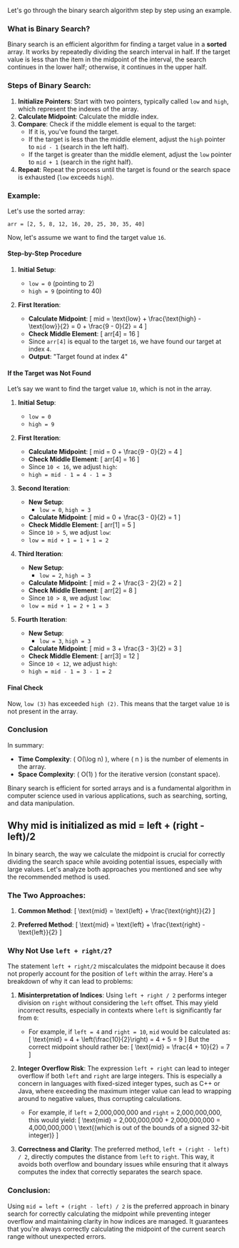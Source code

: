 Let's go through the binary search algorithm step by step using an example.

### What is Binary Search?

Binary search is an efficient algorithm for finding a target value in a **sorted** array. It works by repeatedly dividing the search interval in half. If the target value is less than the item in the midpoint of the interval, the search continues in the lower half; otherwise, it continues in the upper half.

### Steps of Binary Search:

1. **Initialize Pointers**: Start with two pointers, typically called `low` and `high`, which represent the indexes of the array.
2. **Calculate Midpoint**: Calculate the middle index.
3. **Compare**: Check if the middle element is equal to the target:
   - If it is, you've found the target.
   - If the target is less than the middle element, adjust the `high` pointer to `mid - 1` (search in the left half).
   - If the target is greater than the middle element, adjust the `low` pointer to `mid + 1` (search in the right half).
4. **Repeat**: Repeat the process until the target is found or the search space is exhausted (`low` exceeds `high`).

### Example:

Let's use the sorted array:

```
arr = [2, 5, 8, 12, 16, 20, 25, 30, 35, 40]
```

Now, let's assume we want to find the target value `16`.

#### Step-by-Step Procedure

1. **Initial Setup**:
   - `low = 0` (pointing to 2)
   - `high = 9` (pointing to 40)

2. **First Iteration**:
   - **Calculate Midpoint**: 
     \[
     mid = \text{low} + \frac{\text{high} - \text{low}}{2} = 0 + \frac{9 - 0}{2} = 4
     \]
   - **Check Middle Element**:
     \[
     arr[4] = 16
     \]
   - Since `arr[4]` is equal to the target `16`, we have found our target at index `4`.
   - **Output**: "Target found at index 4"

#### If the Target was Not Found

Let’s say we want to find the target value `10`, which is not in the array.

1. **Initial Setup**:
   - `low = 0`
   - `high = 9`

2. **First Iteration**:
   - **Calculate Midpoint**: 
     \[
     mid = 0 + \frac{9 - 0}{2} = 4
     \]
   - **Check Middle Element**:
     \[
     arr[4] = 16
     \]
   - Since `10 < 16`, we adjust `high`:
   - `high = mid - 1 = 4 - 1 = 3`

3. **Second Iteration**:
   - **New Setup**: 
     - `low = 0`, `high = 3`
   - **Calculate Midpoint**:
     \[
     mid = 0 + \frac{3 - 0}{2} = 1
     \]
   - **Check Middle Element**:
     \[
     arr[1] = 5
     \]
   - Since `10 > 5`, we adjust `low`:
   - `low = mid + 1 = 1 + 1 = 2`

4. **Third Iteration**:
   - **New Setup**: 
     - `low = 2`, `high = 3`
   - **Calculate Midpoint**:
     \[
     mid = 2 + \frac{3 - 2}{2} = 2
     \]
   - **Check Middle Element**:
     \[
     arr[2] = 8
     \]
   - Since `10 > 8`, we adjust `low`:
   - `low = mid + 1 = 2 + 1 = 3`

5. **Fourth Iteration**:
   - **New Setup**: 
     - `low = 3`, `high = 3`
   - **Calculate Midpoint**:
     \[
     mid = 3 + \frac{3 - 3}{2} = 3
     \]
   - **Check Middle Element**:
     \[
     arr[3] = 12
     \]
   - Since `10 < 12`, we adjust `high`:
   - `high = mid - 1 = 3 - 1 = 2`

#### Final Check

Now, `low (3)` has exceeded `high (2)`. This means that the target value `10` is not present in the array. 

### Conclusion

In summary:
- **Time Complexity**: \( O(\log n) \), where \( n \) is the number of elements in the array.
- **Space Complexity**: \( O(1) \) for the iterative version (constant space).

Binary search is efficient for sorted arrays and is a fundamental algorithm in computer science used in various applications, such as searching, sorting, and data manipulation.

## Why mid is initialized as mid = left + (right - left)/2

In binary search, the way we calculate the midpoint is crucial for correctly dividing the search space while avoiding potential issues, especially with large values. Let's analyze both approaches you mentioned and see why the recommended method is used.

### The Two Approaches:

1. **Common Method**:
   \[
   \text{mid} = \text{left} + \frac{\text{right}}{2}
   \]
   
2. **Preferred Method**:
   \[
   \text{mid} = \text{left} + \frac{\text{right} - \text{left}}{2}
   \]

### Why Not Use `left + right/2`?

The statement `left + right/2` miscalculates the midpoint because it does not properly account for the position of `left` within the array. Here's a breakdown of why it can lead to problems:

1. **Misinterpretation of Indices**: Using `left + right / 2` performs integer division on `right` without considering the `left` offset. This may yield incorrect results, especially in contexts where `left` is significantly far from `0`:

   - For example, if `left = 4` and `right = 10`, `mid` would be calculated as:
     \[
     \text{mid} = 4 + \left(\frac{10}{2}\right) = 4 + 5 = 9
     \]
     But the correct midpoint should rather be:
     \[
     \text{mid} = \frac{4 + 10}{2} = 7
     \]

2. **Integer Overflow Risk**: The expression `left + right` can lead to integer overflow if both `left` and `right` are large integers. This is especially a concern in languages with fixed-sized integer types, such as C++ or Java, where exceeding the maximum integer value can lead to wrapping around to negative values, thus corrupting calculations.

   - For example, if `left` = 2,000,000,000 and `right` = 2,000,000,000, this would yield:
     \[
     \text{mid} = 2,000,000,000 + 2,000,000,000 = 4,000,000,000 \\
     \text{(which is out of the bounds of a signed 32-bit integer)}
     \]

3. **Correctness and Clarity**: The preferred method, `left + (right - left) / 2`, directly computes the distance from `left` to `right`. This way, it avoids both overflow and boundary issues while ensuring that it always computes the index that correctly separates the search space.

### Conclusion:
Using `mid = left + (right - left) / 2` is the preferred approach in binary search for correctly calculating the midpoint while preventing integer overflow and maintaining clarity in how indices are managed. It guarantees that you're always correctly calculating the midpoint of the current search range without unexpected errors.